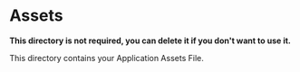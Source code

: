 # Assets

**This directory is not required, you can delete it if you don't want to use it.**

This directory contains your Application Assets File.

